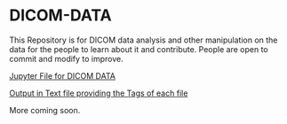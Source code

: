 # DICOM-DATA
This Repository is for DICOM data analysis and other manipulation on the data for the people to learn about it and contribute.
People are open to commit and modify to improve.

[Jupyter File for DICOM DATA](https://github.com/banerjee29r/DICOM-DATA/blob/master/DICOM%20DATA.ipynb)

[Output in Text file providing the Tags of each file](https://github.com/banerjee29r/DICOM-DATA/blob/master/Tag_of_both_dcm_file.txt)

More coming soon.
